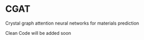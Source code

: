 # CGAT
Crystal graph attention neural networks for materials prediction

Clean Code will be added soon
